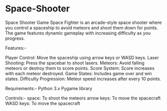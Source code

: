 # Space-Shooter
Space Shooter Game
Space Fighter is an arcade-style space shooter where you control a spaceship to avoid meteors and shoot them down for points. The game features dynamic gameplay with increasing difficulty as you progress.

Features:-

Player Control: Move the spaceship using arrow keys or WASD keys.
Laser Shooting: Press the spacebar to shoot lasers.
Meteors: Avoid falling meteors or destroy them to score points.
Score System: Score increases with each meteor destroyed.
Game States: Includes game over and win states.
Difficulty Progression: Meteor speed increases after every 10 points.

Requirements:-
Python 3.x
Pygame library

Controls:-
space: To shoot the meteors
arrow keys: To move the spacecraft
WASD keys: To move the spacecraft

